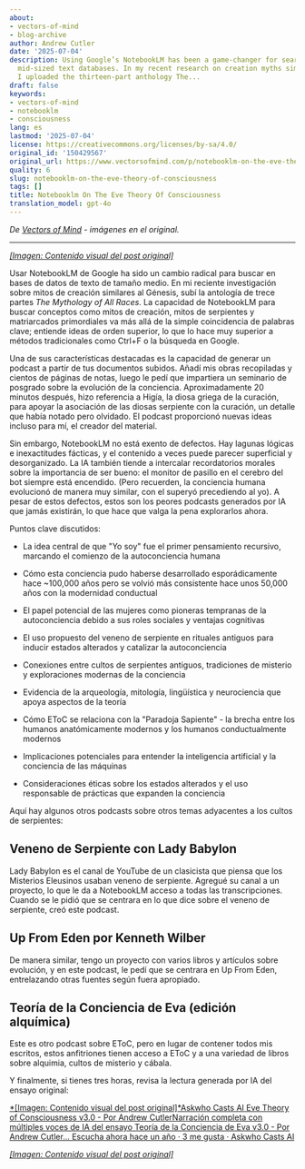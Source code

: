 ```yaml
---
about:
- vectors-of-mind
- blog-archive
author: Andrew Cutler
date: '2025-07-04'
description: Using Google’s NotebookLM has been a game-changer for searching through
  mid-sized text databases. In my recent research on creation myths similar to Genesis,
  I uploaded the thirteen-part anthology The...
draft: false
keywords:
- vectors-of-mind
- notebooklm
- consciousness
lang: es
lastmod: '2025-07-04'
license: https://creativecommons.org/licenses/by-sa/4.0/
original_id: '150429567'
original_url: https://www.vectorsofmind.com/p/notebooklm-on-the-eve-theory-of-consciousness
quality: 6
slug: notebooklm-on-the-eve-theory-of-consciousness
tags: []
title: Notebooklm On The Eve Theory Of Consciousness
translation_model: gpt-4o
---
```


*De [Vectors of Mind](https://www.vectorsofmind.com/p/notebooklm-on-the-eve-theory-of-consciousness) - imágenes en el original.*

---

[*[Imagen: Contenido visual del post original]*](https://substackcdn.com/image/fetch/$s_!lFMD!,f_auto,q_auto:good,fl_progressive:steep/https%3A%2F%2Fsubstack-post-media.s3.amazonaws.com%2Fpublic%2Fimages%2Fb01016e3-dfc2-47fa-88fd-8eeae782f5a5_1792x1928.heic)

Usar NotebookLM de Google ha sido un cambio radical para buscar en bases de datos de texto de tamaño medio. En mi reciente investigación sobre mitos de creación similares al Génesis, subí la antología de trece partes _The Mythology of All Races_. La capacidad de NotebookLM para buscar conceptos como mitos de creación, mitos de serpientes y matriarcados primordiales va más allá de la simple coincidencia de palabras clave; entiende ideas de orden superior, lo que lo hace muy superior a métodos tradicionales como Ctrl+F o la búsqueda en Google.

Una de sus características destacadas es la capacidad de generar un podcast a partir de tus documentos subidos. Añadí mis obras recopiladas y cientos de páginas de notas, luego le pedí que impartiera un seminario de posgrado sobre la evolución de la conciencia. Aproximadamente 20 minutos después, hizo referencia a Higía, la diosa griega de la curación, para apoyar la asociación de las diosas serpiente con la curación, un detalle que había notado pero olvidado. El podcast proporcionó nuevas ideas incluso para mí, el creador del material.

Sin embargo, NotebookLM no está exento de defectos. Hay lagunas lógicas e inexactitudes fácticas, y el contenido a veces puede parecer superficial y desorganizado. La IA también tiende a intercalar recordatorios morales sobre la importancia de ser bueno: el monitor de pasillo en el cerebro del bot siempre está encendido. (Pero recuerden, la conciencia humana evolucionó de manera muy similar, con el superyó precediendo al yo). A pesar de estos defectos, estos son los peores podcasts generados por IA que jamás existirán, lo que hace que valga la pena explorarlos ahora.

Puntos clave discutidos:

  * La idea central de que "Yo soy" fue el primer pensamiento recursivo, marcando el comienzo de la autoconciencia humana

  * Cómo esta conciencia pudo haberse desarrollado esporádicamente hace ~100,000 años pero se volvió más consistente hace unos 50,000 años con la modernidad conductual

  * El papel potencial de las mujeres como pioneras tempranas de la autoconciencia debido a sus roles sociales y ventajas cognitivas

  * El uso propuesto del veneno de serpiente en rituales antiguos para inducir estados alterados y catalizar la autoconciencia

  * Conexiones entre cultos de serpientes antiguos, tradiciones de misterio y exploraciones modernas de la conciencia

  * Evidencia de la arqueología, mitología, lingüística y neurociencia que apoya aspectos de la teoría

  * Cómo EToC se relaciona con la "Paradoja Sapiente" - la brecha entre los humanos anatómicamente modernos y los humanos conductualmente modernos

  * Implicaciones potenciales para entender la inteligencia artificial y la conciencia de las máquinas

  * Consideraciones éticas sobre los estados alterados y el uso responsable de prácticas que expanden la conciencia

Aquí hay algunos otros podcasts sobre otros temas adyacentes a los cultos de serpientes:

## Veneno de Serpiente con Lady Babylon

Lady Babylon es el canal de YouTube de un clasicista que piensa que los Misterios Eleusinos usaban veneno de serpiente. Agregué su canal a un proyecto, lo que le da a NotebookLM acceso a todas las transcripciones. Cuando se le pidió que se centrara en lo que dice sobre el veneno de serpiente, creó este podcast.

## Up From Eden por Kenneth Wilber

De manera similar, tengo un proyecto con varios libros y artículos sobre evolución, y en este podcast, le pedí que se centrara en Up From Eden, entrelazando otras fuentes según fuera apropiado.

## Teoría de la Conciencia de Eva (edición alquímica)

Este es otro podcast sobre EToC, pero en lugar de contener todos mis escritos, estos anfitriones tienen acceso a EToC y a una variedad de libros sobre alquimia, cultos de misterio y cábala.

Y finalmente, si tienes tres horas, revisa la lectura generada por IA del ensayo original:

[*[Imagen: Contenido visual del post original]*Askwho Casts AI Eve Theory of Consciousness v3.0 - Por Andrew CutlerNarración completa con múltiples voces de IA del ensayo Teoría de la Conciencia de Eva v3.0 - Por Andrew Cutler… Escucha ahora hace un año · 3 me gusta · Askwho Casts AI](https://askwhocastsai.substack.com/p/eve-theory-of-consciousness-v30-by?utm_source=substack&utm_campaign=post_embed&utm_medium=web)

[*[Imagen: Contenido visual del post original]*](https://substackcdn.com/image/fetch/$s_!L8OO!,f_auto,q_auto:good,fl_progressive:steep/https%3A%2F%2Fsubstack-post-media.s3.amazonaws.com%2Fpublic%2Fimages%2F878b8dfe-e05a-4a1f-b044-a79b088f0cad_1024x1024.heic)